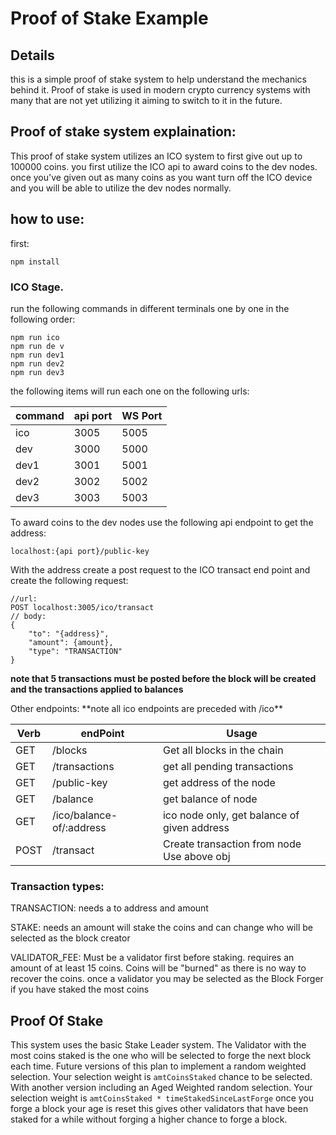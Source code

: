 # Proof of Stake Example

## Details

<p>this is a simple proof of stake system to help understand the mechanics behind it. Proof of stake is used in modern crypto currency systems with many that are not yet utilizing it aiming to switch to it in the future.</p>

## Proof of stake system explaination:

<p>This proof of stake system utilizes an ICO system to first give out up to 100000 coins. you first utilize the ICO api to award coins to the dev nodes. once you've given out as many coins as you want turn off the ICO device and you will be able to utilize the dev nodes normally.</p>

## how to use:

<p>first:</P>

```
npm install
```

### ICO Stage.

<p>run the following commands in different terminals one by one in the following order:</p>

```
npm run ico
npm run de v
npm run dev1
npm run dev2
npm run dev3
```

<p>the following items will run each one on the following urls:</p>

| command | api port | WS Port |
| ------- | -------- | ------- |
| ico     | 3005     | 5005    |
| dev     | 3000     | 5000    |
| dev1    | 3001     | 5001    |
| dev2    | 3002     | 5002    |
| dev3    | 3003     | 5003    |

<p>To award coins to the dev nodes use the following api endpoint to get the address:</p>

```
localhost:{api port}/public-key
```

<p>With the address create a post request to the ICO transact end point and create the following request:</p>

```
//url:
POST localhost:3005/ico/transact
// body:
{
    "to": "{address}",
    "amount": {amount},
    "type": "TRANSACTION"
}
```

**note that 5 transactions must be posted before the block will be created and the transactions applied to balances**

<p>Other endpoints: **note all ico endpoints are preceded with /ico**</p>

| Verb | endPoint                 | Usage                                       |
| ---- | ------------------------ | ------------------------------------------- |
| GET  | /blocks                  | Get all blocks in the chain                 |
| GET  | /transactions            | get all pending transactions                |
| GET  | /public-key              | get address of the node                     |
| GET  | /balance                 | get balance of node                         |
| GET  | /ico/balance-of/:address | ico node only, get balance of given address |
| POST | /transact                | Create transaction from node Use above obj  |

### Transaction types:

<p>TRANSACTION: needs a to address and amount</p>
<p>STAKE: needs an amount will stake the coins and can change who will be selected as the block creator</p>
<p>VALIDATOR_FEE: Must be a validator first before staking. requires an amount of at least 15 coins. Coins will be "burned" as there is no way to recover the coins. once a validator you may be selected as the Block Forger if you have staked the most coins</p>

## Proof Of Stake

This system uses the basic Stake Leader system. The Validator with the most coins staked is the one who will be selected to forge the next block each time. Future versions of this plan to implement a random weighted selection. Your selection weight is `amtCoinsStaked` chance to be selected. With another version including an Aged Weighted random selection. Your selection weight is `amtCoinsStaked * timeStakedSinceLastForge` once you forge a block your age is reset this gives other validators that have been staked for a while without forging a higher chance to forge a block.
